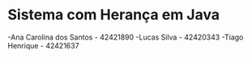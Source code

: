 # Sistema com Herança em Java
-Ana Carolina dos Santos - 42421890
-Lucas Silva - 42420343
-Tiago Henrique - 42421637
